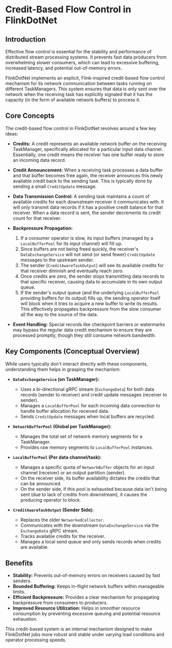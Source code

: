 # Credit-Based Flow Control in FlinkDotNet

## Introduction

Effective flow control is essential for the stability and performance of distributed stream processing systems. It prevents fast data producers from overwhelming slower consumers, which can lead to excessive buffering, increased latency, and potential out-of-memory errors.

FlinkDotNet implements an explicit, Flink-inspired credit-based flow control mechanism for its network communication between tasks running on different TaskManagers. This system ensures that data is only sent over the network when the receiving task has explicitly signaled that it has the capacity (in the form of available network buffers) to process it.

## Core Concepts

The credit-based flow control in FlinkDotNet revolves around a few key ideas:

*   **Credits:** A credit represents an available network buffer on the receiving TaskManager, specifically allocated for a particular input data channel. Essentially, one credit means the receiver has one buffer ready to store an incoming data record.

*   **Credit Announcement:** When a receiving task processes a data buffer and that buffer becomes free again, the receiver announces this newly available credit back to the sending task. This is typically done by sending a small `CreditUpdate` message.

*   **Data Transmission Control:** A sending task maintains a count of available credits for each downstream receiver it communicates with. It will only transmit data records if it has a positive credit balance for that receiver. When a data record is sent, the sender decrements its credit count for that receiver.

*   **Backpressure Propagation:**
    1.  If a consumer operator is slow, its input buffers (managed by a `LocalBufferPool` for its input channel) will fill up.
    2.  Since buffers are not being freed quickly, the receiver's `DataExchangeService` will not send (or send fewer) `CreditUpdate` messages to the upstream sender.
    3.  The sender (`CreditAwareTaskOutput`) will see its available credits for that receiver diminish and eventually reach zero.
    4.  Once credits are zero, the sender stops transmitting data records to that specific receiver, causing data to accumulate in its own output queue.
    5.  If the sender's output queue (and the underlying `LocalBufferPool` providing buffers for its output) fills up, the sending operator itself will block when it tries to acquire a new buffer to write its results. This effectively propagates backpressure from the slow consumer all the way to the source of the data.

*   **Event Handling:** Special records like checkpoint barriers or watermarks may bypass the regular data credit mechanism to ensure they are processed promptly, though they still consume network bandwidth.

## Key Components (Conceptual Overview)

While users typically don't interact directly with these components, understanding them helps in grasping the mechanism:

*   **`DataExchangeService` (on TaskManager):**
    *   Uses a bi-directional gRPC stream (`ExchangeData`) for both data records (sender to receiver) and credit update messages (receiver to sender).
    *   Manages a `LocalBufferPool` for each incoming data connection to handle buffer allocation for received data.
    *   Sends `CreditUpdate` messages when local buffers are recycled.

*   **`NetworkBufferPool` (Global per TaskManager):**
    *   Manages the total set of network memory segments for a TaskManager.
    *   Provides raw memory segments to `LocalBufferPool` instances.

*   **`LocalBufferPool` (Per data channel/task):**
    *   Manages a specific quota of `NetworkBuffer` objects for an input channel (receiver) or an output partition (sender).
    *   On the receiver side, its buffer availability dictates the credits that can be announced.
    *   On the sender side, if this pool is exhausted because data isn't being sent (due to lack of credits from downstream), it causes the producing operator to block.

*   **`CreditAwareTaskOutput` (Sender Side):**
    *   Replaces the older `NetworkedCollector`.
    *   Communicates with the downstream `DataExchangeService` via the `ExchangeData` gRPC stream.
    *   Tracks available credits for the receiver.
    *   Manages a local send queue and only sends records when credits are available.

## Benefits

*   **Stability:** Prevents out-of-memory errors on receivers caused by fast senders.
*   **Bounded Buffering:** Keeps in-flight network buffers within manageable limits.
*   **Efficient Backpressure:** Provides a clear mechanism for propagating backpressure from consumers to producers.
*   **Improved Resource Utilization:** Helps in smoother resource consumption by preventing excessive queuing and potential resource exhaustion.

This credit-based system is an internal mechanism designed to make FlinkDotNet jobs more robust and stable under varying load conditions and operator processing speeds.
```
